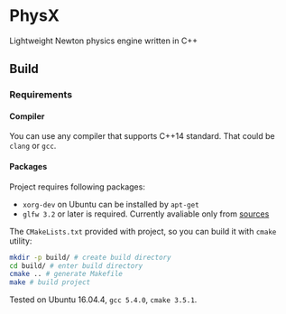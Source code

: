 # PhysX

Lightweight Newton physics engine written in C++

## Build

### Requirements

#### Compiler

You can use any compiler that supports C++14 standard. That could be `clang` or `gcc`.

#### Packages

Project requires following packages:

* `xorg-dev` on Ubuntu can be installed by `apt-get`
* `glfw 3.2` or later is required. Currently avaliable only from [sources](https://github.com/glfw/glfw)

The `CMakeLists.txt` provided with project, so you can build it with `cmake` utility:

```bash
mkdir -p build/ # create build directory
cd build/ # enter build directory
cmake .. # generate Makefile
make # build project
```

Tested on Ubuntu 16.04.4, `gcc 5.4.0`, `cmake 3.5.1`.
